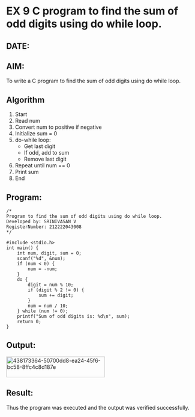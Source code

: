# EX 9 C program to find the sum of odd digits using do while loop.
## DATE:
## AIM:
To write a C program to find the sum of odd digits using do while loop.

## Algorithm
1. Start
2. Read num
3. Convert num to positive if negative
4. Initialize sum = 0
5. do-while loop:
     * Get last digit
     * If odd, add to sum
     * Remove last digit 
6. Repeat until num == 0
7. Print sum
8. End  

## Program:
```
/*
Program to find the sum of odd digits using do while loop.
Developed by: SRINIVASAN V
RegisterNumber: 212222043008 
*/
```
```
#include <stdio.h>
int main() {
    int num, digit, sum = 0;
    scanf("%d", &num);
    if (num < 0) {
        num = -num;
    }
    do {
        digit = num % 10;
        if (digit % 2 != 0) { 
            sum += digit;
        }
        num = num / 10;
    } while (num != 0);
    printf("Sum of odd digits is: %d\n", sum);
    return 0;
}
```

## Output:
<img width="263" height="55" alt="438173364-50700dd8-ea24-45f6-bc58-8ffc4c8d187e" src="https://github.com/user-attachments/assets/6217a254-76dd-4c19-8c7a-195705213bfd" />



## Result:
Thus the program was executed and the output was verified successfully.
